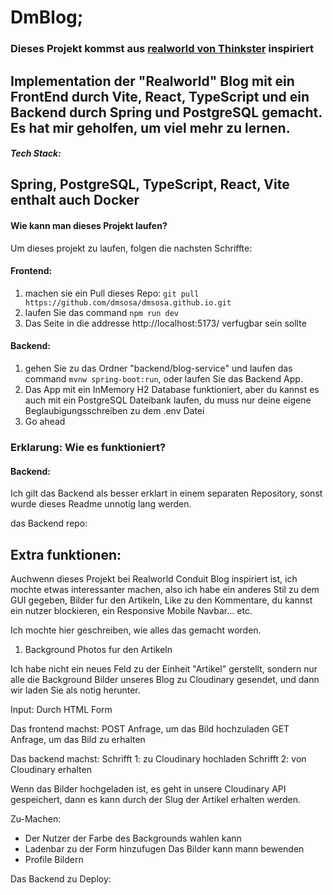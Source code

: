 # DmBlog; 

### Dieses Projekt kommst aus [realworld von Thinkster](https://github.com/gothinkster/realworld) inspiriert 

Implementation der "Realworld" Blog mit ein FrontEnd durch Vite, React, TypeScript und ein Backend durch Spring und PostgreSQL gemacht. Es hat mir geholfen, um viel mehr zu lernen.
---
##### Tech Stack:
Spring, PostgreSQL, TypeScript, React, Vite
enthalt auch Docker
---

#### Wie kann man dieses Projekt laufen?

Um dieses projekt zu laufen, folgen die nachsten Schriffte:

#### Frontend:

1. machen sie ein Pull dieses Repo: `git pull https://github.com/dmsosa/dmsosa.github.io.git`
2. laufen Sie das command `npm run dev`
3. Das Seite in die addresse http://localhost:5173/ verfugbar sein sollte

#### Backend:

1. gehen Sie zu das Ordner "backend/blog-service" und laufen das command `mvnw spring-boot:run`, oder laufen Sie das Backend App. 
2. Das App mit ein InMemory H2 Database funktioniert, aber du kannst es auch mit ein PostgreSQL Dateibank laufen, du muss nur deine eigene Beglaubigungsschreiben zu dem .env Datei
3. Go ahead

### Erklarung: Wie es funktioniert?

#### Backend:

Ich gilt das Backend als besser erklart in einem separaten Repository, sonst wurde dieses Readme unnotig lang werden.

das Backend repo: 


## Extra funktionen:

Auchwenn dieses Projekt bei Realworld Conduit Blog inspiriert ist, ich mochte etwas interessanter machen, also ich habe ein anderes Stil zu dem GUI gegeben, Bilder fur den Artikeln, Like zu den Kommentare, du kannst ein nutzer blockieren, ein Responsive Mobile Navbar... etc.

Ich mochte hier geschreiben, wie alles das gemacht worden.

1. Background Photos fur den Artikeln

Ich habe nicht ein neues Feld zu der Einheit "Artikel" gerstellt, sondern nur alle die Background Bilder unseres Blog zu Cloudinary gesendet, und dann wir laden Sie als notig herunter.

Input: Durch HTML Form

Das frontend machst:
POST Anfrage, um das Bild hochzuladen
GET Anfrage, um das Bild zu erhalten

Das backend machst:
Schrifft 1: zu Cloudinary hochladen
Schrifft 2: von Cloudinary erhalten

Wenn das Bilder hochgeladen ist, es geht in unsere Cloudinary API gespeichert, dann es kann durch der Slug der Artikel erhalten werden.

Zu-Machen:
* Der Nutzer der Farbe des Backgrounds wahlen kann
* Ladenbar zu der Form hinzufugen
Das Bilder kann mann bewenden
* Profile Bildern

Das Backend zu Deploy: